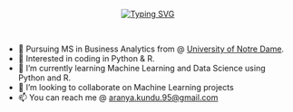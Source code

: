<p align = "center">
  <a href="https://git.io/typing-svg">
    <img src="https://readme-typing-svg.demolab.com?font=Lucida+Calligraphy&duration=2000&pause=100&color=40924D&multiline=true&width=700&height=85&lines=Aranya+Kundu;Student+%7C+MS+in+Business+Analytics;Machine+Learning%2F+Text+Analysis%2F+Image+Recognition" alt="Typing SVG" /></a>
</p>
<br>

- 📖 Pursuing MS in Business Analytics from  @ [University of Notre Dame](https://www.nd.edu/). 
- 👀 Interested in coding in Python & R.
- 🌱 I’m currently learning Machine Learning and Data Science using Python and R.
- 👋 I’m looking to collaborate on Machine Learning projects
- 📫 You can reach me @ aranya.kundu.95@gmail.com 

<!---
KunAran/KunAran is a ✨ special ✨ repository because its `README.md` (this file) appears on your GitHub profile.
You can click the Preview link to take a look at your changes.
--->
